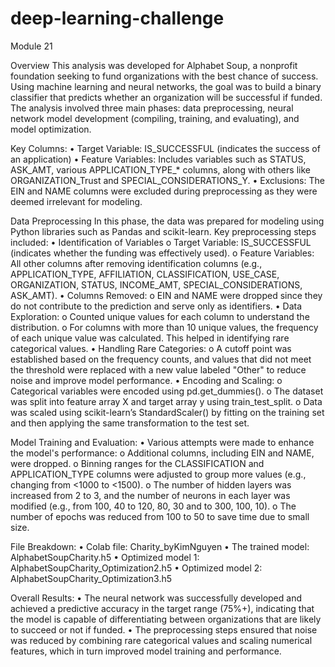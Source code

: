 # deep-learning-challenge
Module 21

Overview
This analysis was developed for Alphabet Soup, a nonprofit foundation seeking to fund organizations with the best chance of success. Using machine learning and neural networks, the goal was to build a binary classifier that predicts whether an organization will be successful if funded. The analysis involved three main phases: data preprocessing, neural network model development (compiling, training, and evaluating), and model optimization.

Key Columns:
•	Target Variable: IS_SUCCESSFUL (indicates the success of an application)
•	Feature Variables: Includes variables such as STATUS, ASK_AMT, various APPLICATION_TYPE_* columns, along with others like ORGANIZATION_Trust and SPECIAL_CONSIDERATIONS_Y.
•	Exclusions: The EIN and NAME columns were excluded during preprocessing as they were deemed irrelevant for modeling.

Data Preprocessing
In this phase, the data was prepared for modeling using Python libraries such as Pandas and scikit-learn. Key preprocessing steps included:
•	Identification of Variables
o	Target Variable: IS_SUCCESSFUL (indicates whether the funding was effectively used).
o	Feature Variables: All other columns after removing identification columns (e.g., APPLICATION_TYPE, AFFILIATION, CLASSIFICATION, USE_CASE, ORGANIZATION, STATUS, INCOME_AMT, SPECIAL_CONSIDERATIONS, ASK_AMT).
•	Columns Removed:
o	EIN and NAME were dropped since they do not contribute to the prediction and serve only as identifiers.
•	Data Exploration:
o	Counted unique values for each column to understand the distribution.
o	For columns with more than 10 unique values, the frequency of each unique value was calculated. This helped in identifying rare categorical values.
•	Handling Rare Categories:
o	A cutoff point was established based on the frequency counts, and values that did not meet the threshold were replaced with a new value labeled "Other" to reduce noise and improve model performance.
•	Encoding and Scaling:
o	Categorical variables were encoded using pd.get_dummies().
o	The dataset was split into feature array X and target array y using train_test_split.
o	Data was scaled using scikit-learn’s StandardScaler() by fitting on the training set and then applying the same transformation to the test set.

Model Training and Evaluation:
•	Various attempts were made to enhance the model's performance:
o	Additional columns, including EIN and NAME, were dropped.
o	Binning ranges for the CLASSIFICATION and APPLICATION_TYPE columns were adjusted to group more values (e.g., changing from <1000 to <1500).
o	The number of hidden layers was increased from 2 to 3, and the number of neurons in each layer was modified (e.g., from 100, 40 to 120, 80, 30 and to 300, 100, 10).
o	The number of epochs was reduced from 100 to 50 to save time due to small size.

File Breakdown:
•	Colab file: Charity_byKimNguyen
•	The trained model:  AlphabetSoupCharity.h5
•	Optimized model 1: AlphabetSoupCharity_Optimization2.h5
•	Optimized model 2: AlphabetSoupCharity_Optimization3.h5

Overall Results:
•	The neural network was successfully developed and achieved a predictive accuracy in the target range (75%+), indicating that the model is capable of differentiating between organizations that are likely to succeed or not if funded.
•	The preprocessing steps ensured that noise was reduced by combining rare categorical values and scaling numerical features, which in turn improved model training and performance.
